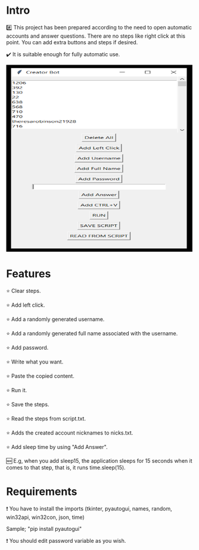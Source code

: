 # Intro
:hash: This project has been prepared according to the need to open automatic accounts and answer questions. There are no steps like right click at this point. You can add extra buttons and steps if desired.

:heavy_check_mark: It is suitable enough for fully automatic use.

<img src="https://github.com/farukulutas/Exercises/blob/main/Python%20Bot%20Advanced%20Clicker(GUI)/example.PNG" width="500" height="500" />

# Features
:star: Clear steps.

:star: Add left click.

:star: Add a randomly generated username.

:star: Add a randomly generated full name associated with the username.

:star: Add password.

:star: Write what you want.

:star: Paste the copied content.

:star: Run it.

:star: Save the steps.

:star: Read the steps from script.txt.

:star: Adds the created account nicknames to nicks.txt.

:star: Add sleep time by using "Add Answer". 

:new: E.g, when you add sleep15, the application sleeps for 15 seconds when it comes to that step, that is, it runs time.sleep(15). 

# Requirements

:exclamation: You have to install the imports (tkinter, pyautogui, names, random, win32api, win32con, json, time)

Sample; "pip install pyautogui"

:exclamation: You should edit password variable as you wish.

